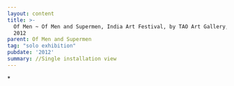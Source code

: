 ```yaml
---
layout: content
title: >-
  Of Men ~ Of Men and Supermen, India Art Festival, by TAO Art Gallery, Mumbai,
  2012
parent: Of Men and Supermen
tag: "solo exhibition"
pubdate: '2012'
summary: //Single installation view
---
```

\*

